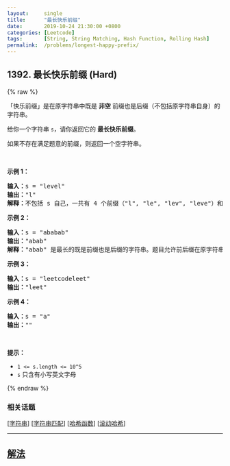 ```yaml
---
layout:     single
title:      "最长快乐前缀"
date:       2019-10-24 21:30:00 +0800
categories: [Leetcode]
tags:       [String, String Matching, Hash Function, Rolling Hash]
permalink:  /problems/longest-happy-prefix/
---
```


## 1392. 最长快乐前缀 (Hard)

{% raw %}

<p>「快乐前缀」是在原字符串中既是&nbsp;<strong>非空</strong> 前缀也是后缀（不包括原字符串自身）的字符串。</p>

<p>给你一个字符串 <code>s</code>，请你返回它的 <strong>最长快乐前缀</strong>。</p>

<p>如果不存在满足题意的前缀，则返回一个空字符串。</p>

<p>&nbsp;</p>

<p><strong>示例 1：</strong></p>

<pre><strong>输入：</strong>s = &quot;level&quot;
<strong>输出：</strong>&quot;l&quot;
<strong>解释：</strong>不包括 s 自己，一共有 4 个前缀（&quot;l&quot;, &quot;le&quot;, &quot;lev&quot;, &quot;leve&quot;）和 4 个后缀（&quot;l&quot;, &quot;el&quot;, &quot;vel&quot;, &quot;evel&quot;）。最长的既是前缀也是后缀的字符串是 &quot;l&quot; 。
</pre>

<p><strong>示例 2：</strong></p>

<pre><strong>输入：</strong>s = &quot;ababab&quot;
<strong>输出：</strong>&quot;abab&quot;
<strong>解释：</strong>&quot;abab&quot; 是最长的既是前缀也是后缀的字符串。题目允许前后缀在原字符串中重叠。
</pre>

<p><strong>示例 3：</strong></p>

<pre><strong>输入：</strong>s = &quot;leetcodeleet&quot;
<strong>输出：</strong>&quot;leet&quot;
</pre>

<p><strong>示例 4：</strong></p>

<pre><strong>输入：</strong>s = &quot;a&quot;
<strong>输出：</strong>&quot;&quot;
</pre>

<p>&nbsp;</p>

<p><strong>提示：</strong></p>

<ul>
	<li><code>1 &lt;= s.length &lt;= 10^5</code></li>
	<li><code>s</code> 只含有小写英文字母</li>
</ul>

{% endraw %}

### 相关话题
  [[字符串](https://github.com/awesee/leetcode/tree/main/tag/string/README.md)]
  [[字符串匹配](https://github.com/awesee/leetcode/tree/main/tag/string-matching/README.md)]
  [[哈希函数](https://github.com/awesee/leetcode/tree/main/tag/hash-function/README.md)]
  [[滚动哈希](https://github.com/awesee/leetcode/tree/main/tag/rolling-hash/README.md)]

---

## [解法](https://github.com/awesee/leetcode/tree/main/problems/longest-happy-prefix)
